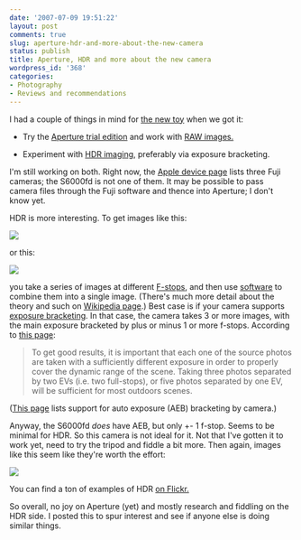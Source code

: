 ```yaml
---
date: '2007-07-09 19:51:22'
layout: post
comments: true
slug: aperture-hdr-and-more-about-the-new-camera
status: publish
title: Aperture, HDR and more about the new camera
wordpress_id: '368'
categories:
- Photography
- Reviews and recommendations
---
```


I had a couple of things in mind for [the new toy](http://www.phfactor.net/wp/2007/07/08/new-camera-brief-review-finepix-s6000fd/) when we got it:


* Try the [Aperture trial edition](http://www.apple.com/aperture/) and work with [RAW images.](http://en.wikipedia.org/wiki/RAW_image_file)


* Experiment with [HDR imaging](http://en.wikipedia.org/wiki/High_dynamic_range_imaging), preferably via exposure bracketing.



I'm still working on both. Right now, the [Apple device page](http://www.apple.com/aperture/raw/cameras.html) lists three Fuji cameras; the S6000fd is not one of them. It may be possible to pass camera files through the Fuji software and thence into Aperture; I don't know yet.

HDR is more interesting. To get images like this:


[
![](http://www.phfactor.net/wp-pics/tm282.jpg)
](http://www.hdrsoft.com/examples.html)

or this:


[
![](http://www.phfactor.net/wp-pics/grandcanal_tm400.jpg)
](http://www.hdrsoft.com/examples.html)

you take a series of images at different [F-stops](http://en.wikipedia.org/wiki/F-stop), and then use [software](http://www.hdrsoft.com/index.html) to combine them into a single image. (There's much more detail about the theory and such on [Wikipedia page](http://en.wikipedia.org/wiki/High_dynamic_range_imaging).) Best case is if your camera supports [exposure bracketing](http://en.wikipedia.org/wiki/Exposure_bracketing). In that case, the camera takes 3 or more images, with the main exposure bracketed by plus or minus 1 or more f-stops. According to [this page](http://www.hdrsoft.com/support/faq_photomatix.html#camera):



> To get good results, it is important that each one of the source photos are taken with a sufficiently different exposure in order to properly cover the dynamic range of the scene. Taking three photos separated by two EVs (i.e. two full-stops), or five photos separated by one EV, will be sufficient for most outdoors scenes.



([This page](http://www.hdr-photography.com/aeb.html) lists support for auto exposure (AEB) bracketing by camera.)

Anyway, the S6000fd _does_ have AEB, but only +- 1 f-stop. Seems to be minimal for HDR. So this camera is not ideal for it. Not that I've gotten it to work yet, need to try the tripod and fiddle a bit more. Then again, images like this seem like they're worth the effort:


[
![](http://www.phfactor.net/wp-pics/366632177_ba72f7ec7e-wp.jpg)
](http://www.flickr.com/photos/automatt/366632177/)

You can find a ton of examples of HDR [on Flickr.](http://www.flickr.com/search/?q=HDR&w=all&s=int) 

So overall, no joy on Aperture (yet) and mostly research and fiddling on the HDR side. I posted this to spur interest and see if anyone else is doing similar things.
